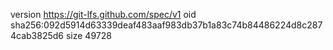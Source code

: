 version https://git-lfs.github.com/spec/v1
oid sha256:092d5914d63339deaf483aaf983db37b1a83c74b84486224d8c2874cab3825d6
size 49728
